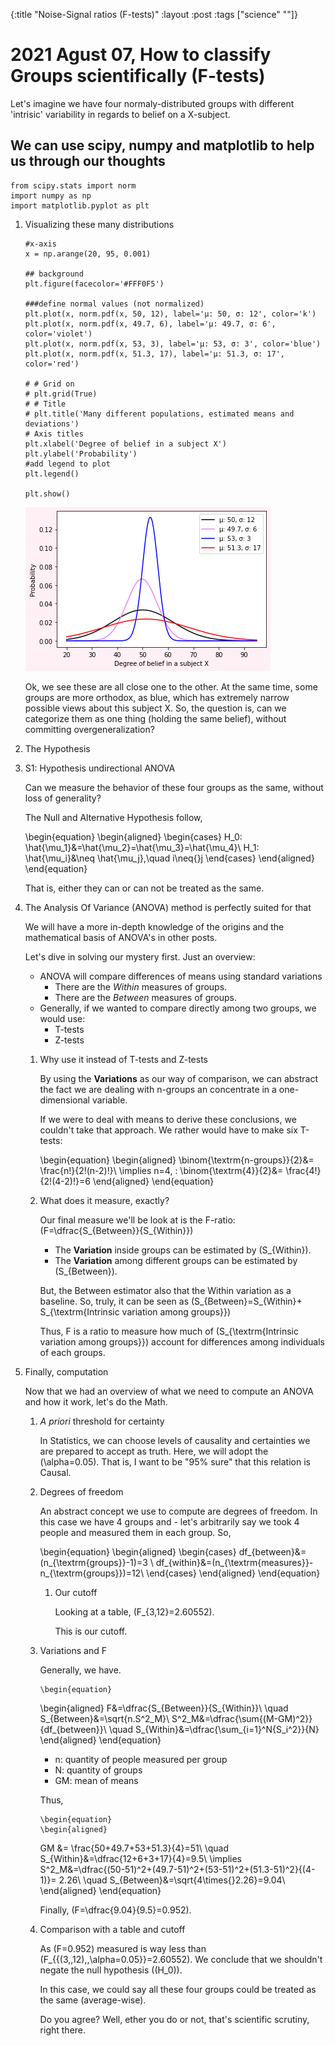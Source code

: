 {:title "Noise-Signal ratios (F-tests)"
 :layout :post
 :tags  ["science" ""]}


# 2021 Agust 07, How to classify Groups scientifically (F-tests)

Let's imagine we have four normaly-distributed groups with different
'intrisic' variability in regards to belief on a X-subject.


<a id="org86097b2"></a>

## We can use scipy, numpy and matplotlib to help us through our thoughts

    from scipy.stats import norm
    import numpy as np
    import matplotlib.pyplot as plt

1.  Visualizing these many distributions

        #x-axis
        x = np.arange(20, 95, 0.001)
        
        ## background
        plt.figure(facecolor='#FFF0F5')
        
        ###define normal values (not normalized)
        plt.plot(x, norm.pdf(x, 50, 12), label='μ: 50, σ: 12', color='k')
        plt.plot(x, norm.pdf(x, 49.7, 6), label='μ: 49.7, σ: 6', color='violet')
        plt.plot(x, norm.pdf(x, 53, 3), label='μ: 53, σ: 3', color='blue')
        plt.plot(x, norm.pdf(x, 51.3, 17), label='μ: 51.3, σ: 17', color='red')
        
        # # Grid on
        # plt.grid(True)
        # # Title
        # plt.title('Many different populations, estimated means and deviations')
        # Axis titles
        plt.xlabel('Degree of belief in a subject X')
        plt.ylabel('Probability')
        #add legend to plot
        plt.legend()
        
        plt.show()
    
    ![img](ein-images/ob-ein-d242b8613da3597d356c9ea4a8f05a81.png)
    
    Ok, we see these are all close one to the other. At the same time,
    some groups are more orthodox, as blue, which has extremely narrow
    possible views about this subject X. So, the question is, can we
    categorize them as one thing (holding the same belief), without
    committing overgeneralization?

2.  The Hypothesis

3.  S1: Hypothesis undirectional ANOVA

    Can we measure the behavior of these four groups as the same, without loss of generality?
    
    The Null and Alternative Hypothesis follow,
    
    \begin{equation}
    \begin{aligned}
    \begin{cases}
         H_0: \hat{\mu_1}&=\hat{\mu_2}=\hat{\mu_3}=\hat{\mu_4}\\
         H_1: \hat{\mu_i}&\neq \hat{\mu_j},\quad i\neq{}j
    \end{cases}
    \end{aligned}
    \end{equation}
    
    That is, either they can or can not be treated as the same. 

4.  The Analysis Of Variance (ANOVA) method is perfectly suited for that

    We will have a more in-depth knowledge of the origins and  the
    mathematical basis of ANOVA's in other posts.
    
    Let's dive in solving our mystery first. Just an overview:
    
    -   ANOVA will compare differences of means using standard variations
        -   There are the *Within* measures of groups.
        -   There are the *Between* measures of groups.
    -   Generally, if we wanted to compare directly among two groups, we
        would use:
        -   T-tests
        -   Z-tests
    
    1.  Why use it instead of T-tests and Z-tests
    
        By using the **Variations** as our way of comparison, we can abstract
        the fact we are dealing with n-groups an concentrate in a
        one-dimensional variable.
        
        If we were to deal with means to derive these conclusions, we couldn't
        take that approach. We rather would have to make six T-tests:
        
        \begin{equation}
        \begin{aligned}
        \binom{\textrm{n-groups}}{2}&= \frac{n!}{2!(n-2)!}\\
        \implies n=4\, : \binom{\textrm{4}}{2}&= \frac{4!}{2!(4-2)!}=6
        \end{aligned}
        \end{equation}
    
    2.  What does it measure, exactly?
    
        Our final measure we'll be look at is the F-ratio: \(F=\dfrac{S_{Between}}{S_{Within}}\)
        
        -   The **Variation** inside groups can be estimated by \(S_{Within}\).
        -   The **Variation** among different groups can be estimated by
            \(S_{Between}\).
        
        But, the Between estimator also that the Within variation as a
        baseline. So, truly, it can be seen as \(S_{Between}=S_{Within}+
        S_{\textrm{Intrinsic variation among groups}}\)
        
        Thus, F is a ratio to measure how much of \(S_{\textrm{Intrinsic variation
        among groups}}\) account for differences among individuals of each
        groups.

5.  Finally, computation

    Now that we had an overview of what we need to compute an ANOVA and
    how it work, let's do the Math.
    
    1.  *A priori* threshold for certainty
    
        In Statistics, we can choose levels of causality and certainties we
        are prepared to accept as truth. Here, we will adopt the
        \(\alpha=0.05\). That is, I want to be "95% sure" that this relation is Causal.  
    
    2.  Degrees of freedom
    
        An abstract concept we use to compute are degrees of freedom. In this
        case we have 4 groups and  - let's arbitrarily say we took 4 people and
        measured them in each group. So,
        
        \begin{equation}
        \begin{aligned}
        \begin{cases}
        df_{between}&=(n_{\textrm{groups}}-1)=3 \\
        df_{within}&=(n_{\textrm{measures}}-n_{\textrm{groups}})=12\\
        \end{cases}
        \end{aligned}
        \end{equation}
        
        1.  Our cutoff
        
            Looking at a table, \(F_{3,12}=2.60552\).
            
            This is our cutoff.
    
    3.  Variations and F
    
        Generally, we have.
        
            \begin{equation}
        \begin{aligned}
        F&=\dfrac{S_{Between}}{S_{Within}}\\
        \quad S_{Between}&=\sqrt{n.S^2_M}\\
         S^2_M&=\dfrac{\sum{(M-GM)^2}}{df_{between}}\\
        \quad S_{Within}&=\dfrac{\sum_{i=1}^N{S_i^2}}{N}
        \end{aligned}
        \end{equation}
        
        -   n: quantity of people measured per group
        -   N: quantity of groups
        -   GM: mean of means
        
        Thus,
        
        	\begin{equation}
            \begin{aligned}
        GM &= \frac{50+49.7+53+51.3}{4}=51\\
            \quad S_{Within}&=\dfrac{12+6+3+17}{4}=9.5\\
             \implies S^2_M&=\dfrac{(50-51)^2+(49.7-51)^2+(53-51)^2+(51.3-51)^2}{(4-1)}= 2.26\\
            \quad S_{Between}&=\sqrt{4\times{}2.26}=9.04\\
            \end{aligned}
            \end{equation}
        
        Finally, \(F=\dfrac{9.04}{9.5}=0.952\).
    
    4.  Comparison with a table and cutoff
    
        As \(F=0.952\) measured is way less than
        \(F_{\{(3,\,12),\,\alpha=0.05\}}=2.60552\).  We conclude that we shouldn't
        negate the null hypothesis (\(H_0\)).
        
        In this case, we could say all these four groups could be treated as the same (average-wise).
        
        Do you agree? Well, ether you do or not, that's scientific scrutiny, right there.

